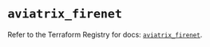 # `aviatrix_firenet`

Refer to the Terraform Registry for docs: [`aviatrix_firenet`](https://registry.terraform.io/providers/aviatrixsystems/aviatrix/8.1.10/docs/resources/firenet).
